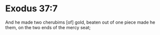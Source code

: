 # Exodus 37:7

And he made two cherubims [of] gold, beaten out of one piece made he them, on the two ends of the mercy seat;
